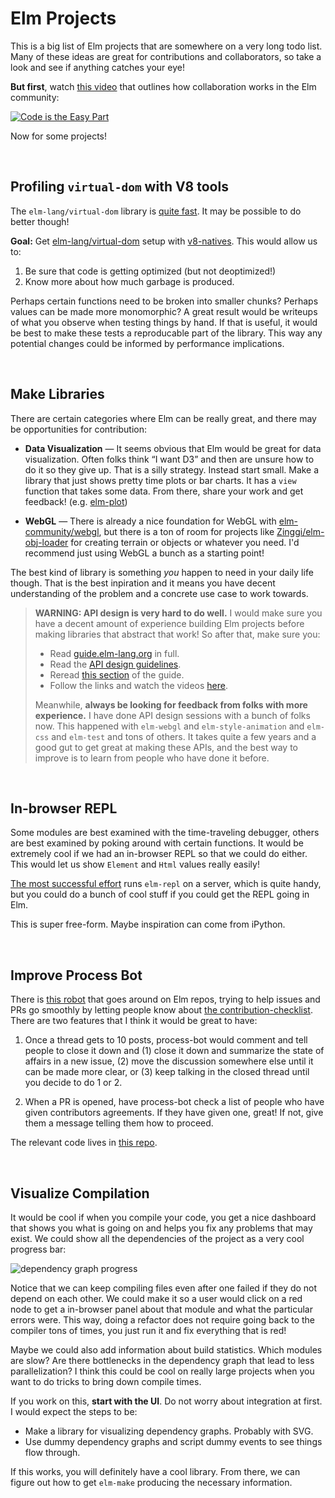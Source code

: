 # Elm Projects

This is a big list of Elm projects that are somewhere on a very long todo list.
Many of these ideas are great for contributions and collaborators, so take a
look and see if anything catches your eye!

**But first**, watch [this video][citep] that outlines how collaboration works in the Elm community:

[![Code is the Easy Part](https://img.youtube.com/vi/DSjbTC-hvqQ/0.jpg)][citep]

[citep]: https://youtu.be/DSjbTC-hvqQ

Now for some projects!

<br>

## Profiling `virtual-dom` with V8 tools

The `elm-lang/virtual-dom` library is [quite fast](http://elm-lang.org/blog/blazing-fast-html-round-two). It may be possible to do better though!

**Goal:** Get [elm-lang/virtual-dom](https://github.com/elm-lang/virtual-dom/) setup with [v8-natives](https://www.npmjs.com/package/v8-natives). This would allow us to:

  1. Be sure that code is getting optimized (but not deoptimized!)
  2. Know more about how much garbage is produced.
  
Perhaps certain functions need to be broken into smaller chunks? Perhaps values can be made more monomorphic? A great result would be writeups of what you observe when testing things by hand. If that is useful, it would be best to make these tests a reproducable part of the library. This way any potential changes could be informed by performance implications.

<br>


## Make Libraries

There are certain categories where Elm can be really great, and there may be opportunities for contribution:

  - **Data Visualization** &mdash; It seems obvious that Elm would be great for data visualization. Often folks think &ldquo;I want D3&rdquo; and then are unsure how to do it so they give up. That is a silly strategy. Instead start small. Make a library that just shows pretty time plots or bar charts. It has a `view` function that takes some data. From there, share your work and get feedback! (e.g. [elm-plot](https://terezka.github.io/elm-plot/))
  
  - **WebGL** &mdash; There is already a nice foundation for WebGL with [elm-community/webgl](https://github.com/elm-community/elm-webgl/tree/3.0.3), but there is a ton of room for projects like [Zinggi/elm-obj-loader](https://github.com/Zinggi/elm-obj-loader) for creating terrain or objects or whatever you need. I'd recommend just using WebGL a bunch as a starting point!

The best kind of library is something *you* happen to need in your daily life though. That is the best inpiration and it means you have decent understanding of the problem and a concrete use case to work towards.

> **WARNING: API design is very hard to do well.** I would make sure you have a decent amount of experience building Elm projects before making libraries that abstract that work! So after that, make sure you:
>
>  - Read [guide.elm-lang.org](https://guide.elm-lang.org/) in full.
>  - Read the [API design guidelines](http://package.elm-lang.org/help/design-guidelines).
>  - Reread [this section](https://guide.elm-lang.org/reuse/) of the guide.
>  - Follow the links and watch the videos [here](https://guide.elm-lang.org/reuse/more.html).
>
> Meanwhile, **always be looking for feedback from folks with more experience.** I have done API design sessions with a bunch of folks now. This happened with `elm-webgl` and `elm-style-animation` and `elm-css` and `elm-test` and tons of others. It takes quite a few years and a good gut to get great at making these APIs, and the best way to improve is to learn from people who have done it before.

<br>

## In-browser REPL

Some modules are best examined with the time-traveling debugger, others are best examined by poking around with certain functions. It would be extremely cool if we had an in-browser REPL so that we could do either. This would let us show `Element` and `Html` values really easily!

[The most successful effort](http://elmrepl.cuberoot.in/) runs `elm-repl` on a server, which is quite handy, but you could do a bunch of cool stuff if you could get the REPL going in Elm.

This is super free-form. Maybe inspiration can come from iPython.

<br>


## Improve Process Bot

There is [this robot](https://github.com/process-bot/) that goes around on Elm repos, trying to help issues and PRs go smoothly by letting people know about [the contribution-checklist](https://github.com/process-bot/contribution-checklist). There are two features that I think it would be great to have:

  1. Once a thread gets to 10 posts, process-bot would comment and tell people to close it down and (1) close it down and summarize the state of affairs in a new issue, (2) move the discussion somewhere else until it can be made more clear, or (3) keep talking in the closed thread until you decide to do 1 or 2.
  
  2. When a PR is opened, have process-bot check a list of people who have given contributors agreements. If they have given one, great! If not, give them a message telling them how to proceed.

The relevant code lives in [this repo](https://github.com/process-bot/contribution-checklist).

<br>


## Visualize Compilation

It would be cool if when you compile your code, you get a nice dashboard that shows you what is going on and helps you fix any problems that may exist. We could show all the dependencies of the project as a very cool progress bar:

![dependency graph progress](https://raw.githubusercontent.com/elm-lang/projects/master/compiler-progress-visualization/mock.gif)

Notice that we can keep compiling files even after one failed if they do not depend on each other. We could make it so a user would click on a red node to get a in-browser panel about that module and what the particular errors were. This way, doing a refactor does not require going back to the compiler tons of times, you just run it and fix everything that is red!

Maybe we could also add information about build statistics. Which modules are slow? Are there bottlenecks in the dependency graph that lead to less parallelization? I think this could be cool on really large projects when you want to do tricks to bring down compile times.

If you work on this, **start with the UI**. Do not worry about integration at first. I would expect the steps to be:

  - Make a library for visualizing dependency graphs. Probably with SVG.
  - Use dummy dependency graphs and script dummy events to see things flow through.

If this works, you will definitely have a cool library. From there, we can figure out how to get `elm-make` producing the necessary information.
